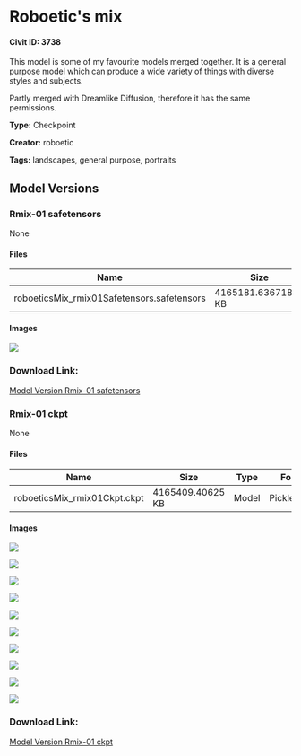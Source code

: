 # Roboetic's mix

#### Civit ID: 3738

<p>This model is some of my favourite models merged together. It is a general purpose model which can produce a wide variety of things with diverse styles and subjects.</p><p>Partly merged with Dreamlike Diffusion, therefore it has the same permissions.</p>

**Type:** Checkpoint

**Creator:** roboetic

**Tags:** landscapes, general purpose, portraits

## Model Versions

### Rmix-01 safetensors

None

#### Files

| Name | Size | Type | Format | Download Url | AutoV1 | AutoV2 | SHA256 | CRC32 | BLAKE3 |
| --- | --- | --- | --- | --- | --- | --- | --- | --- | --- |
| roboeticsMix_rmix01Safetensors.safetensors | 4165181.63671875 KB | Model | SafeTensor | https://civitai.com/api/download/models/4142 | 8596F8D2 | 3792460F1D | 3792460F1DC8C6D88084B92947A3EC70AA401E735F728F5AFED8A81C5CF28BF8 | FFA5438E | 2C37C80FDDF064E97E2766995C92FF690BF6CF31FA53058866D32E4474AAD038 |

#### Images

<p><img src="https://image.civitai.com/xG1nkqKTMzGDvpLrqFT7WA/b8780d79-ba70-41de-0aec-5a9e3f1c0600/width=450/160299.jpeg" /></p>

### Download Link:

[Model Version Rmix-01 safetensors](https://civitai.com/api/download/models/4142)

### Rmix-01 ckpt

None

#### Files

| Name | Size | Type | Format | Download Url | AutoV1 | AutoV2 | SHA256 | CRC32 | BLAKE3 |
| --- | --- | --- | --- | --- | --- | --- | --- | --- | --- |
| roboeticsMix_rmix01Ckpt.ckpt | 4165409.40625 KB | Model | PickleTensor | https://civitai.com/api/download/models/4132 | 3115AFD3 | A7BD5AB091 | A7BD5AB091CCC786D14D82B03E9497785210C4213BD4FACC04FE17C547FCCCD8 | 66F08665 | 56F51F5DAD9268432CC6A12DD544A8CDBDC9EEB6DB857A6BDCC864B7A8B84BA1 |

#### Images

<p><img src="https://image.civitai.com/xG1nkqKTMzGDvpLrqFT7WA/dd0fbf70-07f2-4436-f5de-f7385784bf00/width=450/160290.jpeg" /></p>

<p><img src="https://image.civitai.com/xG1nkqKTMzGDvpLrqFT7WA/c603e776-898e-4b19-c9e5-464160e96800/width=450/160296.jpeg" /></p>

<p><img src="https://image.civitai.com/xG1nkqKTMzGDvpLrqFT7WA/a15122d8-83a0-403a-c2e1-50530c381300/width=450/160297.jpeg" /></p>

<p><img src="https://image.civitai.com/xG1nkqKTMzGDvpLrqFT7WA/ebbeef61-5b95-4e9b-138a-a956fb4fee00/width=450/160298.jpeg" /></p>

<p><img src="https://image.civitai.com/xG1nkqKTMzGDvpLrqFT7WA/a43fcfea-b29b-47a8-ba32-57820ecbd700/width=450/56992.jpeg" /></p>

<p><img src="https://image.civitai.com/xG1nkqKTMzGDvpLrqFT7WA/475aa729-d0b1-4f7a-cb9c-5bf88e3f4200/width=450/56996.jpeg" /></p>

<p><img src="https://image.civitai.com/xG1nkqKTMzGDvpLrqFT7WA/ed3fef9d-b444-4177-dfbc-7d5511b7aa00/width=450/26401.jpeg" /></p>

<p><img src="https://image.civitai.com/xG1nkqKTMzGDvpLrqFT7WA/67bdf17f-4ef9-4541-053e-f38a46b06100/width=450/160295.jpeg" /></p>

<p><img src="https://image.civitai.com/xG1nkqKTMzGDvpLrqFT7WA/c7189b51-3835-46d1-41e6-04c0ab57b300/width=450/56995.jpeg" /></p>

<p><img src="https://image.civitai.com/xG1nkqKTMzGDvpLrqFT7WA/abf34e3b-ffc4-42cb-fcc7-5c6e79118a00/width=450/26414.jpeg" /></p>

### Download Link:

[Model Version Rmix-01 ckpt](https://civitai.com/api/download/models/4132)

